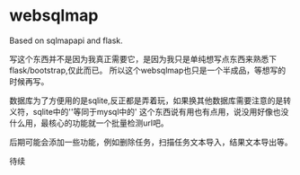 # websqlmap
Based on sqlmapapi and flask.

写这个东西并不是因为我真正需要它，是因为我只是单纯想写点东西来熟悉下flask/bootstrap,仅此而已。
所以这个websqlmap也只是一个半成品，等想写的时候再写。

数据库为了方便用的是sqlite,反正都是弄着玩，如果换其他数据库需要注意的是转义符，sqlite中的''等同于mysql中的\'
这个东西说有用也有点用，说没用好像也没什么用，最核心的功能就一个批量检测url吧。

后期可能会添加一些功能，例如删除任务，扫描任务文本导入，结果文本导出等。

待续
